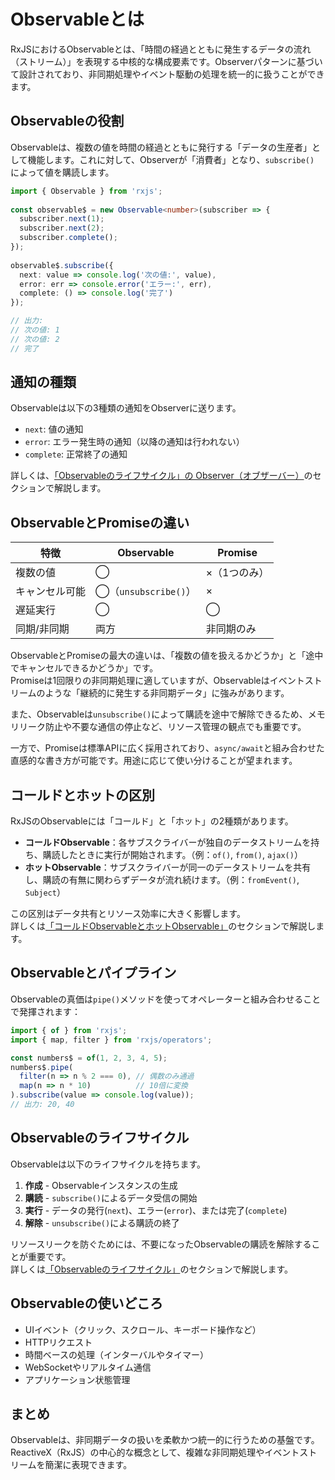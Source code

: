 # Observableとは
 
RxJSにおけるObservableとは、「時間の経過とともに発生するデータの流れ（ストリーム）」を表現する中核的な構成要素です。Observerパターンに基づいて設計されており、非同期処理やイベント駆動の処理を統一的に扱うことができます。
 
## Observableの役割
 
Observableは、複数の値を時間の経過とともに発行する「データの生産者」として機能します。これに対して、Observerが「消費者」となり、`subscribe()` によって値を購読します。
 
```ts
import { Observable } from 'rxjs';
 
const observable$ = new Observable<number>(subscriber => {
  subscriber.next(1);
  subscriber.next(2);
  subscriber.complete();
});
 
observable$.subscribe({
  next: value => console.log('次の値:', value),
  error: err => console.error('エラー:', err),
  complete: () => console.log('完了')
});

// 出力:
// 次の値: 1
// 次の値: 2
// 完了
```
 
## 通知の種類
 
Observableは以下の3種類の通知をObserverに送ります。
 
- `next`: 値の通知
- `error`: エラー発生時の通知（以降の通知は行われない）
- `complete`: 正常終了の通知

詳しくは、[「Observableのライフサイクル」の Observer（オブザーバー）](./observable-lifecycle.html#_2-observer-オブザーバー)のセクションで解説します。

## ObservableとPromiseの違い
 
| 特徴 | Observable | Promise |
|---|---|---|
| 複数の値 | ◯ | ×（1つのみ） |
| キャンセル可能 | ◯（`unsubscribe()`） | × |
| 遅延実行 | ◯ | ◯ |
| 同期/非同期 | 両方 | 非同期のみ |

ObservableとPromiseの最大の違いは、「複数の値を扱えるかどうか」と「途中でキャンセルできるかどうか」です。  
Promiseは1回限りの非同期処理に適していますが、Observableはイベントストリームのような「継続的に発生する非同期データ」に強みがあります。

また、Observableは`unsubscribe()`によって購読を途中で解除できるため、メモリリーク防止や不要な通信の停止など、リソース管理の観点でも重要です。

一方で、Promiseは標準APIに広く採用されており、`async/await`と組み合わせた直感的な書き方が可能です。用途に応じて使い分けることが望まれます。

## コールドとホットの区別

RxJSのObservableには「コールド」と「ホット」の2種類があります。

- **コールドObservable**：各サブスクライバーが独自のデータストリームを持ち、購読したときに実行が開始されます。（例：`of()`, `from()`, `ajax()`）
- **ホットObservable**：サブスクライバーが同一のデータストリームを共有し、購読の有無に関わらずデータが流れ続けます。（例：`fromEvent()`, `Subject`）

この区別はデータ共有とリソース効率に大きく影響します。  
詳しくは[「コールドObservableとホットObservable」](./cold-and-hot-observables.md)のセクションで解説します。

## Observableとパイプライン

Observableの真価は`pipe()`メソッドを使ってオペレーターと組み合わせることで発揮されます：

```ts
import { of } from 'rxjs';
import { map, filter } from 'rxjs/operators';

const numbers$ = of(1, 2, 3, 4, 5);
numbers$.pipe(
  filter(n => n % 2 === 0), // 偶数のみ通過
  map(n => n * 10)          // 10倍に変換
).subscribe(value => console.log(value));
// 出力: 20, 40
```

## Observableのライフサイクル

Observableは以下のライフサイクルを持ちます。

1. **作成** - Observableインスタンスの生成
2. **購読** - `subscribe()`によるデータ受信の開始
3. **実行** - データの発行(`next`)、エラー(`error`)、または完了(`complete`)
4. **解除** - `unsubscribe()`による購読の終了

リソースリークを防ぐためには、不要になったObservableの購読を解除することが重要です。  
詳しくは[「Observableのライフサイクル」](./observable-lifecycle.md)のセクションで解説します。

## Observableの使いどころ
 
- UIイベント（クリック、スクロール、キーボード操作など）
- HTTPリクエスト
- 時間ベースの処理（インターバルやタイマー）
- WebSocketやリアルタイム通信
- アプリケーション状態管理
 
## まとめ
 
Observableは、非同期データの扱いを柔軟かつ統一的に行うための基盤です。ReactiveX（RxJS）の中心的な概念として、複雑な非同期処理やイベントストリームを簡潔に表現できます。
